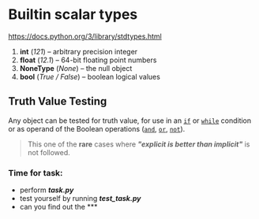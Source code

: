 # Builtin scalar types

https://docs.python.org/3/library/stdtypes.html

1. **int**  (*121*) – arbitrary precision integer
2. **float**  (*12.1*) – 64-bit floating point numbers
3. **NoneType**  (*None*) – the null object
4. **bool**  (*True / False*) –  boolean  logical values

## Truth Value Testing
Any object can be tested for truth value, for use in an [`if`](https://docs.python.org/3.7/reference/compound_stmts.html#if) or [`while`](https://docs.python.org/3.7/reference/compound_stmts.html#while) condition or as operand of the Boolean operations ([`and`](https://docs.python.org/3.7/reference/expressions.html#and), [`or`](https://docs.python.org/3.7/reference/expressions.html#or), [`not`](https://docs.python.org/3.7/reference/expressions.html#not)).

> This one of the **rare** cases where ***"explicit is better than implicit"*** is not followed.

### Time for task:
 - perform ***task.py***
 - test yourself by running ***test_task.py***
 - can you find out the ***

<!--stackedit_data:
eyJoaXN0b3J5IjpbLTI1NTc0ODg2MywtMjM2Mjc2MDA2LC01Mj
IyNjE3NzEsMTUxMzIwNDY4Ml19
-->